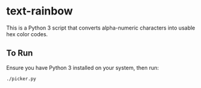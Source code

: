 # text-rainbow
This is a Python 3 script that converts alpha-numeric characters into usable hex color codes.

## To Run
Ensure you have Python 3 installed on your system, then run:

`./picker.py`
